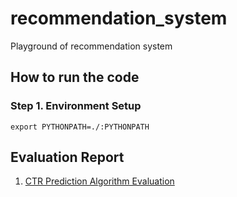 # recommendation_system
Playground of recommendation system

## How to run the code

### Step 1. Environment Setup
```shell script
export PYTHONPATH=./:PYTHONPATH

```

## Evaluation Report

1. [CTR Prediction Algorithm Evaluation](report/ctr_prediction_algorithm_evaluation.md)